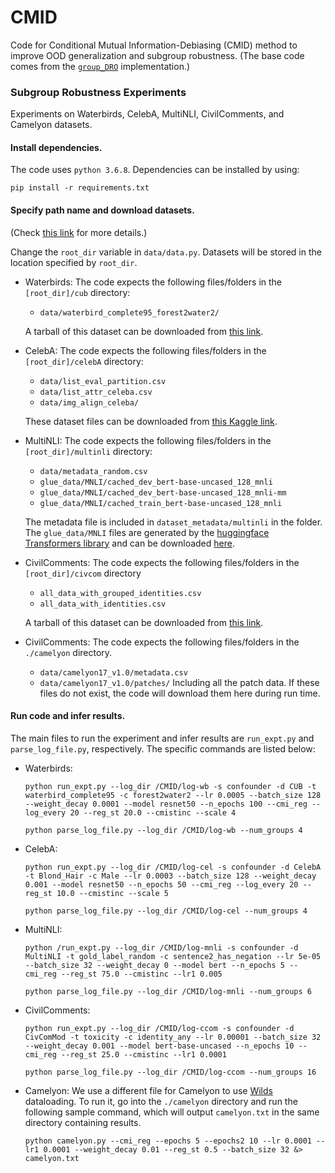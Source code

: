 # CMID
Code for Conditional Mutual Information-Debiasing (CMID) method to improve OOD generalization and subgroup robustness. (The base code comes from the [`group_DRO`](https://github.com/kohpangwei/group_DRO)  implementation.)
### Subgroup Robustness Experiments
Experiments on Waterbirds, CelebA, MultiNLI, CivilComments, and Camelyon datasets.
#### Install dependencies.
   The code uses `python 3.6.8`. Dependencies can be installed by using: 

   ```
   pip install -r requirements.txt
   ```


#### Specify path name and download datasets. 
   (Check [this link](https://github.com/kohpangwei/group_DRO) for more details.)
   
   Change the `root_dir` variable in `data/data.py`. Datasets will be stored in the location specified by `root_dir`.

   - Waterbirds:
     The code expects the following files/folders in the `[root_dir]/cub` directory:
     - `data/waterbird_complete95_forest2water2/`


     A tarball of this dataset can be downloaded from [this link](https://nlp.stanford.edu/data/dro/waterbird_complete95_forest2water2.tar.gz). 
  
   - CelebA:
     The code expects the following files/folders in the `[root_dir]/celebA` directory:
     - `data/list_eval_partition.csv`
     - `data/list_attr_celeba.csv`
     - `data/img_align_celeba/`


     These dataset files  can be downloaded from [this Kaggle link](https://www.kaggle.com/jessicali9530/celeba-dataset).
  
   - MultiNLI:
     The code expects the following files/folders in the `[root_dir]/multinli` directory:
     - `data/metadata_random.csv` 
     - `glue_data/MNLI/cached_dev_bert-base-uncased_128_mnli`
     - `glue_data/MNLI/cached_dev_bert-base-uncased_128_mnli-mm`
     - `glue_data/MNLI/cached_train_bert-base-uncased_128_mnli`
     
     The metadata file is included in `dataset_metadata/multinli` in the folder. 
     The `glue_data/MNLI` files are generated by the [huggingface Transformers library](https://github.com/huggingface/transformers) and can be downloaded [here](https://nlp.stanford.edu/data/dro/multinli_bert_features.tar.gz).
  
   - CivilComments:
     The code expects the following files/folders in the `[root_dir]/civcom` directory
     - `all_data_with_grouped_identities.csv`
     - `all_data_with_identities.csv`
     
     A tarball of this dataset can be downloaded from [this link](https://drive.google.com/file/d/1ioV8bf5jpEhXW2UTN41z-0uxUqJk5UT6/view?usp=share_link).

   - CivilComments:
     The code expects the following files/folders in the `./camelyon` directory.
     - `data/camelyon17_v1.0/metadata.csv`
     - `data/camelyon17_v1.0/patches/`
     Including all the patch data. If these files do not exist, the code will download them here during run time.
  
#### Run code and infer results.
   The main files to run the experiment and infer results are `run_expt.py` and `parse_log_file.py`, respectively. The specific commands are listed below:
   
   - Waterbirds: 

     ```
     python run_expt.py --log_dir /CMID/log-wb -s confounder -d CUB -t waterbird_complete95 -c forest2water2 --lr 0.0005 --batch_size 128 --weight_decay 0.0001 --model resnet50 --n_epochs 100 --cmi_reg --log_every 20 --reg_st 20.0 --cmistinc --scale 4
     ```

     ```
     python parse_log_file.py --log_dir /CMID/log-wb --num_groups 4
     ```    
   
   - CelebA:

     ```
     python run_expt.py --log_dir /CMID/log-cel -s confounder -d CelebA -t Blond_Hair -c Male --lr 0.0003 --batch_size 128 --weight_decay 0.001 --model resnet50 --n_epochs 50 --cmi_reg --log_every 20 --reg_st 10.0 --cmistinc --scale 5
     ```

     ```
     python parse_log_file.py --log_dir /CMID/log-cel --num_groups 4
     ```
   
   - MultiNLI:

     ```
     python /run_expt.py --log_dir /CMID/log-mnli -s confounder -d MultiNLI -t gold_label_random -c sentence2_has_negation --lr 5e-05 --batch_size 32 --weight_decay 0 --model bert --n_epochs 5 --cmi_reg --reg_st 75.0 --cmistinc --lr1 0.005
     ```

     ```
     python parse_log_file.py --log_dir /CMID/log-mnli --num_groups 6
     ```
   
   - CivilComments:

     ```
     python run_expt.py --log_dir /CMID/log-ccom -s confounder -d CivComMod -t toxicity -c identity_any --lr 0.00001 --batch_size 32 --weight_decay 0.001 --model bert-base-uncased --n_epochs 10 --cmi_reg --reg_st 25.0 --cmistinc --lr1 0.0001
     ```

     ```
     python parse_log_file.py --log_dir /CMID/log-ccom --num_groups 16
     ```

   - Camelyon:
     We use a different file for Camelyon to use [Wilds](https://github.com/p-lambda/wilds) dataloading. To run it, go into the `./camelyon` directory and run the following sample command, which will output `camelyon.txt` in the same directory containing results.
     ```
     python camelyon.py --cmi_reg --epochs 5 --epochs2 10 --lr 0.0001 --lr1 0.0001 --weight_decay 0.01 --reg_st 0.5 --batch_size 32 &> camelyon.txt
     ```
   
